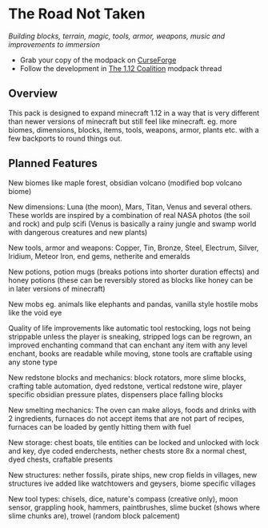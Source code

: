 # The Road Not Taken

*Building blocks, terrain, magic, tools, armor, weapons, music and improvements to immersion*

- Grab your copy of the modpack on [CurseForge](https://www.curseforge.com/minecraft/modpacks/the-road-not-taken)
- Follow the development in [The 1.12 Coalition](https://discord.com/channels/932680710815350834/1420293520958427146) modpack thread

## Overview

This pack is designed to expand minecraft 1.12 in a way that is very different than newer versions of minecraft but still feel like minecraft. eg. more biomes, dimensions, blocks, items, tools, weapons, armor, plants etc. with a few backports to round things out.

## Planned Features

New biomes like maple forest, obsidian volcano (modified bop volcano biome)

New dimensions: Luna (the moon), Mars, Titan, Venus and several others. These worlds are inspired by a combination of real NASA photos (the soil and rock) and pulp scifi (Venus is basically a rainy jungle and swamp world with dangerous creatures and new plants)

New tools, armor and weapons: Copper, Tin, Bronze, Steel, Electrum, Silver, Iridium, Meteor Iron, end gems, netherite and emeralds

New potions, potion mugs (breaks potions into shorter duration effects) and honey potions (these can be reversibly stored as blocks like honey can be in later versions of minecraft)

New mobs eg. animals like elephants and pandas, vanilla style hostile mobs like the void eye

Quality of life improvements like automatic tool restocking, logs not being strippable unless the player is sneaking, stripped logs can be regrown, an improved enchanting command that can enchant any item with any level enchant, books are readable while moving, stone tools are craftable using any stone type

New redstone blocks and mechanics: block rotators, more slime blocks, crafting table automation, dyed redstone, vertical redstone wire, player specific obsidian pressure plates, dispensers place falling blocks

New smelting mechanics: The oven can make alloys, foods and drinks with 2 ingredients, furnaces do not accept items that are not part of recipes, furnaces can be loaded by gently hitting them with fuel

New storage: chest boats, tile entities can be locked and unlocked with lock and key, dye coded enderchests, nether chests store 8x a normal chest, dyed chests, craftable presents

New structures: nether fossils, pirate ships, new crop fields in villages, new structures ive added like watchtowers and geysers, biome specific villages

New tool types: chisels, dice, nature's compass (creative only), moon sensor, grappling hook, hammers, paintbrushes, slime bucket (shows where slime chunks are), trowel (random block palcement)